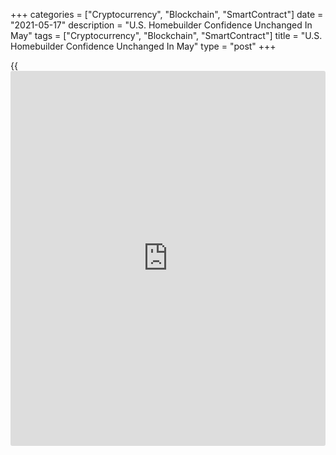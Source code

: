 +++
categories = ["Cryptocurrency", "Blockchain", "SmartContract"]
date = "2021-05-17"
description = "U.S. Homebuilder Confidence Unchanged In May"
tags = ["Cryptocurrency", "Blockchain", "SmartContract"]
title = "U.S. Homebuilder Confidence Unchanged In May"
type = "post"
+++

{{<iframe id="large-banner" src="https://www.bounty.group/#slide=18.0" width="100%" height="600" scrolling="no" style="border: 0px solid rgb(216, 221, 230); border-radius: 3px;">}}

Homebuilder confidence in the U.S. held stable in the month of May,
according to a report released by the National Association of Home
Builders on Monday.

The report showed the NAHB/Wells Fargo Housing Market Index came in at
83 in May, unchanged from April. The unchanged reading matched economist
estimates.

"Builder confidence in the market remains strong due to a lack of resale
inventory, low mortgage interest rates and a growing demographic of
prospective home buyers," said NAHB Chairman Chuck Fowke.

He added, "However, first-time and first-generation home buyers are
particularly at risk for losing a purchase due to cost hikes associated
with increasingly scarce material availability."

The housing market index came in unchanged as the gauge charting sales
expectations in the next six months rose one point to 81, but the
component measuring traffic of prospective buyers fell one point to 73.
The index gauging current sales conditions held steady at 88.

On Tuesday, the Commerce Department is scheduled to release a separate
report on new residential construction in the month of April.

Housing starts are expected to decrease by 1.7 percent to an annual rate
of 1.710 million, while building permits are expected to inch up by 0.2
percent to an annual rate of 1.770 million.

For comments and feedback [contact](https://www.playgroundfx.com/contact/): editorial@rtt[news](https://www.letsplayfx.com/blog/forex-news-website/).com

[Economic News][1]

 **What parts of the world are seeing the best (and worst) economic
performances lately? Click[here][2] to check out our [Econ Scorecard][2]
and find out! See up-to-the-moment [ranking](https://www.playgroundfx.com/blog/crypto-exchange-ranking/)s for the best and worst
performers in [GDP][3], [unemployment rate][4], [inflation][5] and much
more.**

   1. www.rtt[news](https://www.letsplayfx.com/blog/forex-news-website/).com/Content/EconomicNews.aspx
   2. www.rtt[news](https://www.letsplayfx.com/blog/forex-news-website/).com/economic-scorecard/world-rank/PPI/highest-performance.aspx
   3. www.rtt[news](https://www.letsplayfx.com/blog/forex-news-website/).com/economic-scorecard/world-rank/GDP/highest-performance.aspx
   4. www.rtt[news](https://www.letsplayfx.com/blog/forex-news-website/).com/economic-scorecard/world-rank/unemployment-rate/lowest-performance.aspx
   5. www.rtt[news](https://www.letsplayfx.com/blog/forex-news-website/).com/economic-scorecard/world-rank/CPI/highest-performance.aspx